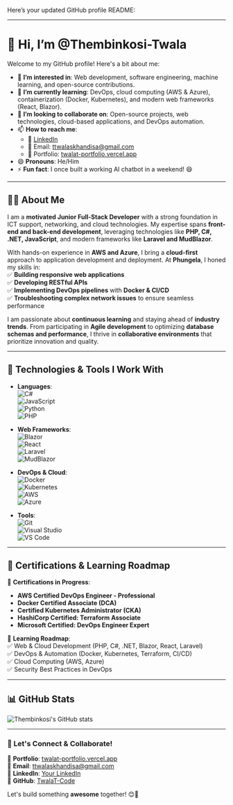Here’s your updated GitHub profile README:  

---

# 👋 Hi, I’m @Thembinkosi-Twala  

Welcome to my GitHub profile! Here's a bit about me:  

- 👀 **I’m interested in**: Web development, software engineering, machine learning, and open-source contributions.  
- 🌱 **I’m currently learning**: DevOps, cloud computing (AWS & Azure), containerization (Docker, Kubernetes), and modern web frameworks (React, Blazor).  
- 💞️ **I’m looking to collaborate on**: Open-source projects, web technologies, cloud-based applications, and DevOps automation.  
- 📫 **How to reach me**:  
  - 🔗 [LinkedIn](https://www.linkedin.com/in/your-linkedin-profile)  
  - 📧 Email: [ttwalaskhandisa@gmail.com](mailto:ttwalaskhandisa@gmail.com)  
  - 🔗 Portfolio: [twalat-portfolio.vercel.app](https://twalat-portfolio.vercel.app)  
- 😄 **Pronouns**: He/Him  
- ⚡ **Fun fact**: I once built a working AI chatbot in a weekend! 😄  

---

## 👨‍💻 About Me  

I am a **motivated Junior Full-Stack Developer** with a strong foundation in ICT support, networking, and cloud technologies. My expertise spans **front-end and back-end development**, leveraging technologies like **PHP, C#, .NET, JavaScript**, and modern frameworks like **Laravel and MudBlazor**.  

With hands-on experience in **AWS and Azure**, I bring a **cloud-first** approach to application development and deployment. At **Phungela**, I honed my skills in:  
✅ **Building responsive web applications**  
✅ **Developing RESTful APIs**  
✅ **Implementing DevOps pipelines** with **Docker & CI/CD**  
✅ **Troubleshooting complex network issues** to ensure seamless performance  

I am passionate about **continuous learning** and staying ahead of **industry trends**. From participating in **Agile development** to optimizing **database schemas and performance**, I thrive in **collaborative environments** that prioritize innovation and quality.  

---

## 🔧 Technologies & Tools I Work With  

- **Languages**:  
  ![C#](https://img.shields.io/badge/C%23-239120?style=flat-square&logo=c-sharp&logoColor=white)  
  ![JavaScript](https://img.shields.io/badge/JavaScript-F7DF1E?style=flat-square&logo=javascript&logoColor=black)  
  ![Python](https://img.shields.io/badge/Python-3776AB?style=flat-square&logo=python&logoColor=white)  
  ![PHP](https://img.shields.io/badge/PHP-777BB4?style=flat-square&logo=php&logoColor=white)  

- **Web Frameworks**:  
  ![Blazor](https://img.shields.io/badge/Blazor-512BD4?style=flat-square&logo=blazor&logoColor=white)  
  ![React](https://img.shields.io/badge/React-61DAFB?style=flat-square&logo=react&logoColor=black)  
  ![Laravel](https://img.shields.io/badge/Laravel-FF2D20?style=flat-square&logo=laravel&logoColor=white)  
  ![MudBlazor](https://img.shields.io/badge/MudBlazor-593D88?style=flat-square&logo=dotnet&logoColor=white)  

- **DevOps & Cloud**:  
  ![Docker](https://img.shields.io/badge/Docker-2496ED?style=flat-square&logo=docker&logoColor=white)  
  ![Kubernetes](https://img.shields.io/badge/Kubernetes-326CE5?style=flat-square&logo=kubernetes&logoColor=white)  
  ![AWS](https://img.shields.io/badge/AWS-232F3E?style=flat-square&logo=amazon-aws&logoColor=white)  
  ![Azure](https://img.shields.io/badge/Azure-0078D4?style=flat-square&logo=microsoft-azure&logoColor=white)  

- **Tools**:  
  ![Git](https://img.shields.io/badge/Git-F05032?style=flat-square&logo=git&logoColor=white)  
  ![Visual Studio](https://img.shields.io/badge/Visual%20Studio-5C2D91?style=flat-square&logo=visual-studio&logoColor=white)  
  ![VS Code](https://img.shields.io/badge/VS%20Code-007ACC?style=flat-square&logo=visual-studio-code&logoColor=white)  

---

## 📜 Certifications & Learning Roadmap  

🎯 **Certifications in Progress**:  
- **AWS Certified DevOps Engineer - Professional**  
- **Docker Certified Associate (DCA)**  
- **Certified Kubernetes Administrator (CKA)**  
- **HashiCorp Certified: Terraform Associate**  
- **Microsoft Certified: DevOps Engineer Expert**  

📅 **Learning Roadmap**:  
✅ Web & Cloud Development (PHP, C#, .NET, Blazor, React, Laravel)  
✅ DevOps & Automation (Docker, Kubernetes, Terraform, CI/CD)  
✅ Cloud Computing (AWS, Azure)  
✅ Security Best Practices in DevOps  

---

## 📊 GitHub Stats  

![Thembinkosi's GitHub stats](https://github-readme-stats.vercel.app/api?username=Thembinkosi-Twala&show_icons=true&theme=radical)  

---

### 📌 Let's Connect & Collaborate!  

💼 **Portfolio**: [twalat-portfolio.vercel.app](https://twalat-portfolio.vercel.app)  
📧 **Email**: [ttwalaskhandisa@gmail.com](mailto:ttwalaskhandisa@gmail.com)  
🔗 **LinkedIn**: [Your LinkedIn](https://www.linkedin.com/in/your-linkedin-profile)  
🚀 **GitHub**: [TwalaT-Code](https://github.com/TwalaT-Code)  

Let's build something **awesome** together! 😊🚀
